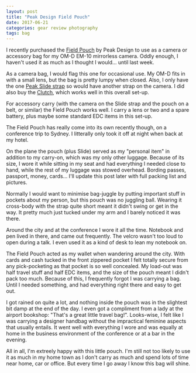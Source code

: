 ```yaml
---
layout: post
title: "Peak Design Field Pouch"
date: 2017-06-21
categories: gear review photography
tags: bag
---
```


I recently purchased the [Field Pouch](https://www.peakdesign.com/product/bags/field-pouch/) by Peak Design to use as a camera or accessory bag for my OM-D EM-10 mirrorless camera. Oddly enough, I haven't used it as much as I thought I would... until last week.

As a camera bag, I would flag this one for occasional use. My OM-D fits in with a small lens, but the bag is pretty lumpy when closed. Also, I only have the one [Peak Slide strap](https://www.peakdesign.com/product/straps/slide) so would have another strap on the camera. I did also buy the [Clutch](https://www.peakdesign.com/product/straps/clutch), which works well in this overall set-up.

For accessory carry (with the camera on the Slide strap and the pouch on a belt, or similar) the Field Pouch works well. I carry a lens or two and a spare battery, plus maybe some standard EDC items in this set-up.

The Field Pouch has really come into its own recently though, on a conference trip to Sydney. I litterally only took it off at night when back at my hotel. 

On the plane the pouch (plus Slide) served as my "personal item" in addition to my carry-on, which was my only other luggage. Because of its size, I wore it while sitting in my seat and had everything I needed close to hand, while the rest of my luggage was stowed overhead. Bording passes, passport, money, cards... I'll update this post later with full packing list and pictures. 

Normally I would want to minimise bag-juggle by putting important stuff in pockets about my person, but this pouch was no juggling ball. Wearing it cross-body with the strap quite short meant it didn't swing or get in the way. It pretty much just tucked under my arm and I barely noticed it was there.

Around the city and at the conference I wore it all the time. Notebook and pen lived in there, and came out frequently. The velcro wasn't too loud to open during a talk. I even used it as a kind of desk to lean my notebook on. 

The Field Pouch acted as my wallet when wandering around the city. With cards and cash tucked in the front zippered pocket I felt totally secure from any pick-pocketing as that pocket is so well concealed. My load-out was half travel stuff and half EDC items, and the size of the pouch meant I didn't pack too much. Because of this, I frequently forgot I was carrying a bag. Until I needed something, and had everything right there and easy to get out.

I got rained on quite a lot, and nothing inside the pouch was in the slightest bit damp at the end of the day. I even got a compliment from a lady at the airport bookshop: "That's a great little travel bag!". Looks-wise, I felt like I was carrying a designer handbag without the impractical feminine aspects that usually entails. It went well with everything I wore and was equally at home in the business environment of the conference or at a bar in the evening.

All in all, I'm extreely happy with this little pouch. I'm still not too likely to use it as much in my home town as I don't carry as much and spend lots of time near home, car or office. But every time I go away I know this bag will shine.